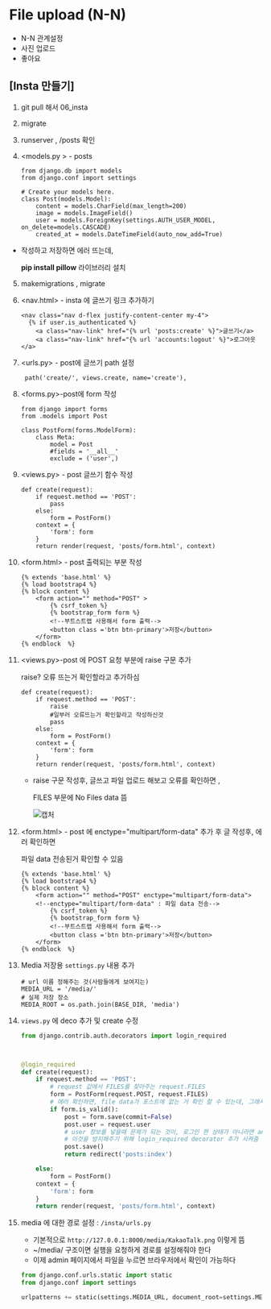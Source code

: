 # File upload (N-N)



- N-N 관계설정
- 사진 업로드
- 좋아요



## [Insta 만들기]

1. git pull 해서 06_insta

2. migrate

3. runserver ,  /posts 확인

4. <models.py > - posts

   ```
   from django.db import models
   from django.conf import settings
   
   # Create your models here.
   class Post(models.Model):
       content = models.CharField(max_length=200)
       image = models.ImageField()
       user = models.ForeignKey(settings.AUTH_USER_MODEL, on_delete=models.CASCADE)
       created_at = models.DateTimeField(auto_now_add=True)
   ```

   

- 작성하고 저장하면 에러 뜨는데, 

  **pip install pillow**  라이브러리 설치

5. makemigrations , migrate

6. <nav.html> - insta 에 글쓰기 링크 추가하기 

   ```
   <nav class="nav d-flex justify-content-center my-4">
     {% if user.is_authenticated %}
       <a class="nav-link" href="{% url 'posts:create' %}">글쓰기</a>
       <a class="nav-link" href="{% url 'accounts:logout' %}">로그아웃</a>
   ```

   

7. <urls.py> - post에 글쓰기 path 설정

   ```
    path('create/', views.create, name='create'),
   ```

   

8. <forms.py>-post에  form 작성

   ```
   from django import forms
   from .models import Post
   
   class PostForm(forms.ModelForm):
       class Meta:
           model = Post
           #fields = '__all__'
           exclude = ('user',)
   ```

   

9. <views.py> - post 글쓰기  함수 작성

   ```
   def create(request):
       if request.method == 'POST':
           pass
       else:
           form = PostForm()
       context = {
           'form': form
       }
       return render(request, 'posts/form.html', context)
   ```

   

10. <form.html> - post  출력되는 부분 작성

    ```
    {% extends 'base.html' %}
    {% load bootstrap4 %}
    {% block content %}
        <form action="" method="POST" >
            {% csrf_token %}
            {% bootstrap_form form %}
            <!--부트스트랩 사용해서 form 출력-->
            <button class ='btn btn-primary'>저장</button>
        </form>
    {% endblock  %}
    ```

    

11. <views.py>-post 에 POST 요청 부분에  raise 구문 추가

    raise? 오류 뜨는거 확인할라고 추가하심

    ```
    def create(request):
        if request.method == 'POST':
            raise 
            #일부러 오류뜨는거 확인할라고 작성하신것
            pass
        else:
            form = PostForm()
        context = {
            'form': form
        }
        return render(request, 'posts/form.html', context)
    ```

    - raise 구문 작성후,  글쓰고  파일 업로드 해보고 오류를 확인하면 ,

      FILES 부문에 No Files data 뜸

      ![캡처](https://user-images.githubusercontent.com/63486972/85642189-bd5fa600-b6cb-11ea-8ae3-341079bb9f37.PNG)

12. <form.html> - post 에 enctype="multipart/form-data" 추가 후 글 작성후, 에러 확인하면

    파일 data 전송된거 확인할 수 있음

    ```
    {% extends 'base.html' %}
    {% load bootstrap4 %}
    {% block content %}
        <form action="" method="POST" enctype="multipart/form-data">
        <!--enctype="multipart/form-data" : 파일 data 전송-->
            {% csrf_token %}
            {% bootstrap_form form %}
            <!--부트스트랩 사용해서 form 출력-->
            <button class ='btn btn-primary'>저장</button>
        </form>
    {% endblock  %}
    ```

    

13. Media 저장용 `settings.py` 내용 추가

    ```
    # url 이름 정해주는 것(사람들에게 보여지는)
    MEDIA_URL = '/media/'
    # 실제 저장 장소
    MEDIA_ROOT = os.path.join(BASE_DIR, 'media')
    ```

    

14. `views.py` 에 deco 추가 및 create 수정

    ```python
    from django.contrib.auth.decorators import login_required
    
    
    
    @login_required
    def create(request):
        if request.method == 'POST':
            # request 값에서 FILES를 찾아주는 request.FILES
            form = PostForm(request.POST, request.FILES)
            # 에러 확인하면, file data가 포스트에 없는 거 확인 할 수 있는데, 그래서 두번째 아규먼트로 request.FILES 파일 데이터 저장하는 부분 넣어주어야함
            if form.is_valid():
                post = form.save(commit=False)
                post.user = request.user
                # user 정보를 넣을때 문제가 되는 것이, 로그인 한 상태가 아니라면 anonymouseuser 떠서 에러 뜨는데,
                # 이것을 방지해주기 위해 login_required decorator 추가 시켜줌
                post.save()
                return redirect('posts:index')
    
        else:
            form = PostForm()
        context = {
            'form': form
        }
        return render(request, 'posts/form.html', context)
    ```

15. media 에 대한 경로 설정 : `/insta/urls.py`

    - 기본적으로  `http://127.0.0.1:8000/media/KakaoTalk.png` 이렇게 뜸
    - ~/media/ 구조이면 실행을 요청하게 경로를 설정해줘야 한다
    - 이제 admin 페이지에서 파일을 누르면 브라우저에서 확인이 가능하다

    ```python
    from django.conf.urls.static import static
    from django.conf import settings
    
    urlpatterns += static(settings.MEDIA_URL, document_root=settings.MEDIA_ROOT)
    
    ```

    

